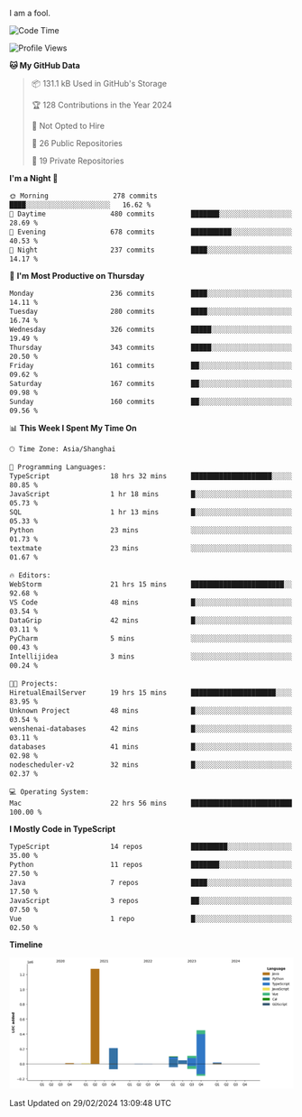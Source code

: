I am a fool.

<!--START_SECTION:waka-->
![Code Time](http://img.shields.io/badge/Code%20Time-1%2C228%20hrs%2013%20mins-blue)

![Profile Views](http://img.shields.io/badge/Profile%20Views-0-blue)

**🐱 My GitHub Data** 

> 📦 131.1 kB Used in GitHub's Storage 
 > 
> 🏆 128 Contributions in the Year 2024
 > 
> 🚫 Not Opted to Hire
 > 
> 📜 26 Public Repositories 
 > 
> 🔑 19 Private Repositories 
 > 
**I'm a Night 🦉** 

```text
🌞 Morning                278 commits         ████░░░░░░░░░░░░░░░░░░░░░   16.62 % 
🌆 Daytime                480 commits         ███████░░░░░░░░░░░░░░░░░░   28.69 % 
🌃 Evening                678 commits         ██████████░░░░░░░░░░░░░░░   40.53 % 
🌙 Night                  237 commits         ████░░░░░░░░░░░░░░░░░░░░░   14.17 % 
```
📅 **I'm Most Productive on Thursday** 

```text
Monday                   236 commits         ████░░░░░░░░░░░░░░░░░░░░░   14.11 % 
Tuesday                  280 commits         ████░░░░░░░░░░░░░░░░░░░░░   16.74 % 
Wednesday                326 commits         █████░░░░░░░░░░░░░░░░░░░░   19.49 % 
Thursday                 343 commits         █████░░░░░░░░░░░░░░░░░░░░   20.50 % 
Friday                   161 commits         ██░░░░░░░░░░░░░░░░░░░░░░░   09.62 % 
Saturday                 167 commits         ██░░░░░░░░░░░░░░░░░░░░░░░   09.98 % 
Sunday                   160 commits         ██░░░░░░░░░░░░░░░░░░░░░░░   09.56 % 
```


📊 **This Week I Spent My Time On** 

```text
🕑︎ Time Zone: Asia/Shanghai

💬 Programming Languages: 
TypeScript               18 hrs 32 mins      ████████████████████░░░░░   80.85 % 
JavaScript               1 hr 18 mins        █░░░░░░░░░░░░░░░░░░░░░░░░   05.73 % 
SQL                      1 hr 13 mins        █░░░░░░░░░░░░░░░░░░░░░░░░   05.33 % 
Python                   23 mins             ░░░░░░░░░░░░░░░░░░░░░░░░░   01.73 % 
textmate                 23 mins             ░░░░░░░░░░░░░░░░░░░░░░░░░   01.67 % 

🔥 Editors: 
WebStorm                 21 hrs 15 mins      ███████████████████████░░   92.68 % 
VS Code                  48 mins             █░░░░░░░░░░░░░░░░░░░░░░░░   03.54 % 
DataGrip                 42 mins             █░░░░░░░░░░░░░░░░░░░░░░░░   03.11 % 
PyCharm                  5 mins              ░░░░░░░░░░░░░░░░░░░░░░░░░   00.43 % 
Intellijidea             3 mins              ░░░░░░░░░░░░░░░░░░░░░░░░░   00.24 % 

🐱‍💻 Projects: 
HiretualEmailServer      19 hrs 15 mins      █████████████████████░░░░   83.95 % 
Unknown Project          48 mins             █░░░░░░░░░░░░░░░░░░░░░░░░   03.54 % 
wenshenai-databases      42 mins             █░░░░░░░░░░░░░░░░░░░░░░░░   03.11 % 
databases                41 mins             █░░░░░░░░░░░░░░░░░░░░░░░░   02.98 % 
nodescheduler-v2         32 mins             █░░░░░░░░░░░░░░░░░░░░░░░░   02.37 % 

💻 Operating System: 
Mac                      22 hrs 56 mins      █████████████████████████   100.00 % 
```

**I Mostly Code in TypeScript** 

```text
TypeScript               14 repos            █████████░░░░░░░░░░░░░░░░   35.00 % 
Python                   11 repos            ███████░░░░░░░░░░░░░░░░░░   27.50 % 
Java                     7 repos             ████░░░░░░░░░░░░░░░░░░░░░   17.50 % 
JavaScript               3 repos             ██░░░░░░░░░░░░░░░░░░░░░░░   07.50 % 
Vue                      1 repo              █░░░░░░░░░░░░░░░░░░░░░░░░   02.50 % 
```



**Timeline**

![Lines of Code chart](https://raw.githubusercontent.com/VeejaLiu/VeejaLiu/master/assets/bar_graph.png)


 Last Updated on 29/02/2024 13:09:48 UTC
<!--END_SECTION:waka-->
